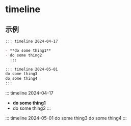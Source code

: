 # timeline

## 示例

```markdown
::: timeline 2024-04-17

- **do some thing1**
- do some thing2
  :::

::: timeline 2024-05-01
do some thing3
do some thing4
:::
```

::: timeline 2024-04-17

- **do some thing1**
- do some thing2
  :::

::: timeline 2024-05-01
do some thing3
do some thing4
:::
